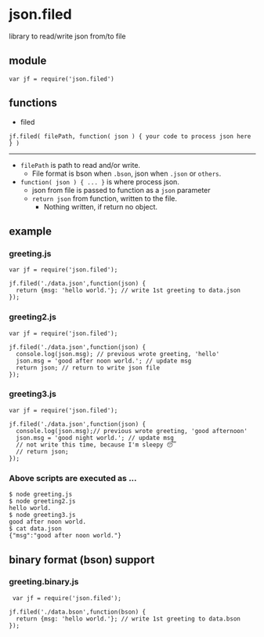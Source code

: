 # json.filed
library to read/write json from/to file

## module
    var jf = require('json.filed')

## functions
* filed
````
jf.filed( filePath, function( json ) { your code to process json here } )
````
----

+ `filePath` is path to read and/or write.
    + File format is bson when `.bson`, json when `.json` or `others`.
+ `function( json ) { ... }` is where process json.
    + json from file is passed to function as a `json` parameter
    + `return json` from function, written to the file.
        + Nothing written, if return no object.

## example
### greeting.js
    var jf = require('json.filed');

    jf.filed('./data.json',function(json) {
      return {msg: 'hello world.'}; // write 1st greeting to data.json
    });

### greeting2.js
    var jf = require('json.filed');

    jf.filed('./data.json',function(json) {
      console.log(json.msg); // previous wrote greeting, 'hello'
      json.msg = 'good after noon world.'; // update msg
      return json; // return to write json file
    });

### greeting3.js
    var jf = require('json.filed');

    jf.filed('./data.json',function(json) {
      console.log(json.msg);// previous wrote greeting, 'good afternoon'
      json.msg = 'good night world.'; // update msg
      // not write this time, because I'm sleepy 😴
      // return json;
    });

### Above scripts are executed as ...
    $ node greeting.js
    $ node greeting2.js
    hello world.
    $ node greeting3.js
    good after noon world.
    $ cat data.json
    {"msg":"good after noon world."}

## binary format (bson) support
### greeting.binary.js
     var jf = require('json.filed');

    jf.filed('./data.bson',function(bson) {
      return {msg: 'hello world.'}; // write 1st greeting to data.bson
    });
